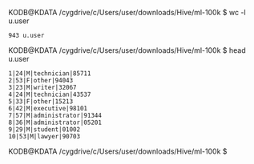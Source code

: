 KODB@KDATA /cygdrive/c/Users/user/downloads/Hive/ml-100k
$ wc -l u.user
~~~
943 u.user
~~~
KODB@KDATA /cygdrive/c/Users/user/downloads/Hive/ml-100k
$ head u.user
~~~
1|24|M|technician|85711
2|53|F|other|94043
3|23|M|writer|32067
4|24|M|technician|43537
5|33|F|other|15213
6|42|M|executive|98101
7|57|M|administrator|91344
8|36|M|administrator|05201
9|29|M|student|01002
10|53|M|lawyer|90703
~~~
KODB@KDATA /cygdrive/c/Users/user/downloads/Hive/ml-100k
$
